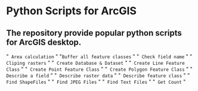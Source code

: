 # Python Scripts for ArcGIS

## The repository provide popular python scripts for ArcGIS desktop.
"```
Area calculation```
"
"```
Buffer all feature classes ```
"
"```
Check field name```
"
"```
Cliping rasters```
"
"```
Create Database & Dataset```
"
"```
Create Line Feature Class```
"
"```
Create Point Feature Class```
"
"```
Create Polygon Feature Class```
"
"```
Describe a field```
"
"```
Describe raster data```
"
"```
Describe feature class```
"
"```
Find ShapeFiles```
"
"```
Find JPEG Files```
"
"```
Find Text Files```
"
"```
Get Count```
"
